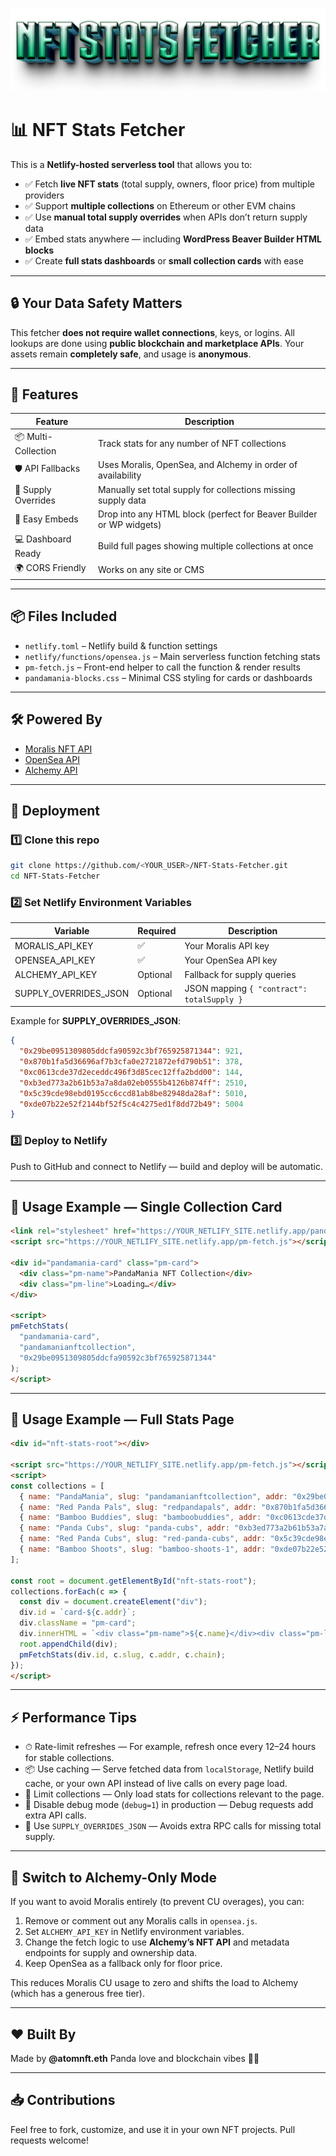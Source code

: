 ![Header](Images/mainheader.png)

# 📊 NFT Stats Fetcher

This is a **Netlify-hosted serverless tool** that allows you to:

* ✅ Fetch **live NFT stats** (total supply, owners, floor price) from multiple providers
* ✅ Support **multiple collections** on Ethereum or other EVM chains
* ✅ Use **manual total supply overrides** when APIs don’t return supply data
* ✅ Embed stats anywhere — including **WordPress Beaver Builder HTML blocks**
* ✅ Create **full stats dashboards** or **small collection cards** with ease

---

## 🔒 Your Data Safety Matters

This fetcher **does not require wallet connections**, keys, or logins.
All lookups are done using **public blockchain and marketplace APIs**.
Your assets remain **completely safe**, and usage is **anonymous**.

---

## 🚀 Features

| Feature             | Description                                                         |
| ------------------- | ------------------------------------------------------------------- |
| 📦 Multi-Collection | Track stats for any number of NFT collections                       |
| 🛡 API Fallbacks    | Uses Moralis, OpenSea, and Alchemy in order of availability         |
| 📝 Supply Overrides | Manually set total supply for collections missing supply data       |
| 🎨 Easy Embeds      | Drop into any HTML block (perfect for Beaver Builder or WP widgets) |
| 💻 Dashboard Ready  | Build full pages showing multiple collections at once               |
| 🌍 CORS Friendly    | Works on any site or CMS                                            |

---

## 📦 Files Included

* `netlify.toml` – Netlify build & function settings
* `netlify/functions/opensea.js` – Main serverless function fetching stats
* `pm-fetch.js` – Front-end helper to call the function & render results
* `pandamania-blocks.css` – Minimal CSS styling for cards or dashboards

---

## 🛠️ Powered By

* [Moralis NFT API](https://moralis.io/)
* [OpenSea API](https://docs.opensea.io/)
* [Alchemy API](https://www.alchemy.com/)

---

## 🚀 Deployment

### 1️⃣ Clone this repo

```bash
git clone https://github.com/<YOUR_USER>/NFT-Stats-Fetcher.git
cd NFT-Stats-Fetcher
```

### 2️⃣ Set Netlify Environment Variables

| Variable                | Required | Description                                |
| ----------------------- | -------- | ------------------------------------------ |
| MORALIS\_API\_KEY       | ✅        | Your Moralis API key                       |
| OPENSEA\_API\_KEY       | ✅        | Your OpenSea API key                       |
| ALCHEMY\_API\_KEY       | Optional | Fallback for supply queries                |
| SUPPLY\_OVERRIDES\_JSON | Optional | JSON mapping `{ "contract": totalSupply }` |

Example for **SUPPLY\_OVERRIDES\_JSON**:

```json
{
  "0x29be0951309805ddcfa90592c3bf765925871344": 921,
  "0x870b1fa5d36696af7b3cfa0e2721872efd790b51": 378,
  "0xc0613cde37d2eceddc496f3d85cec12ffa2bdd00": 144,
  "0xb3ed773a2b61b53a7a8da02eb0555b4126b874ff": 2510,
  "0x5c39cde98ebd0195cc6ccd81ab8be82948da28af": 5010,
  "0xde07b22e52f2144bf52f5c4c4275ed1f8dd72b49": 5004
}
```

### 3️⃣ Deploy to Netlify

Push to GitHub and connect to Netlify — build and deploy will be automatic.

---

## 📜 Usage Example — Single Collection Card

```html
<link rel="stylesheet" href="https://YOUR_NETLIFY_SITE.netlify.app/pandamania-blocks.css">
<script src="https://YOUR_NETLIFY_SITE.netlify.app/pm-fetch.js"></script>

<div id="pandamania-card" class="pm-card">
  <div class="pm-name">PandaMania NFT Collection</div>
  <div class="pm-line">Loading…</div>
</div>

<script>
pmFetchStats(
  "pandamania-card",
  "pandamanianftcollection",
  "0x29be0951309805ddcfa90592c3bf765925871344"
);
</script>
```

---

## 📜 Usage Example — Full Stats Page

```html
<div id="nft-stats-root"></div>

<script src="https://YOUR_NETLIFY_SITE.netlify.app/pm-fetch.js"></script>
<script>
const collections = [
  { name: "PandaMania", slug: "pandamanianftcollection", addr: "0x29be0951309805ddcfa90592c3bf765925871344", chain: "eth" },
  { name: "Red Panda Pals", slug: "redpandapals", addr: "0x870b1fa5d36696af7b3cfa0e2721872efd790b51", chain: "eth" },
  { name: "Bamboo Buddies", slug: "bamboobuddies", addr: "0xc0613cde37d2eceddc496f3d85cec12ffa2bdd00", chain: "eth" },
  { name: "Panda Cubs", slug: "panda-cubs", addr: "0xb3ed773a2b61b53a7a8da02eb0555b4126b874ff", chain: "eth" },
  { name: "Red Panda Cubs", slug: "red-panda-cubs", addr: "0x5c39cde98ebd0195cc6ccd81ab8be82948da28af", chain: "eth" },
  { name: "Bamboo Shoots", slug: "bamboo-shoots-1", addr: "0xde07b22e52f2144bf52f5c4c4275ed1f8dd72b49", chain: "eth" }
];

const root = document.getElementById("nft-stats-root");
collections.forEach(c => {
  const div = document.createElement("div");
  div.id = `card-${c.addr}`;
  div.className = "pm-card";
  div.innerHTML = `<div class="pm-name">${c.name}</div><div class="pm-line">Loading…</div>`;
  root.appendChild(div);
  pmFetchStats(div.id, c.slug, c.addr, c.chain);
});
</script>
```

---

## ⚡ Performance Tips

* ⏱ Rate-limit refreshes — For example, refresh once every 12–24 hours for stable collections.
* 📦 Use caching — Serve fetched data from `localStorage`, Netlify build cache, or your own API instead of live calls on every page load.
* 🎯 Limit collections — Only load stats for collections relevant to the page.
* 🚫 Disable debug mode (`debug=1`) in production — Debug requests add extra API calls.
* 📝 Use `SUPPLY_OVERRIDES_JSON` — Avoids extra RPC calls for missing total supply.

---

## 🔄 Switch to Alchemy-Only Mode

If you want to avoid Moralis entirely (to prevent CU overages), you can:

1. Remove or comment out any Moralis calls in `opensea.js`.
2. Set `ALCHEMY_API_KEY` in Netlify environment variables.
3. Change the fetch logic to use **Alchemy’s NFT API** and metadata endpoints for supply and ownership data.
4. Keep OpenSea as a fallback only for floor price.

This reduces Moralis CU usage to zero and shifts the load to Alchemy (which has a generous free tier).

---

## ❤️ Built By

Made by **@atomnft.eth**
Panda love and blockchain vibes 🐼💖

---

## 📥 Contributions

Feel free to fork, customize, and use it in your own NFT projects. Pull requests welcome!

